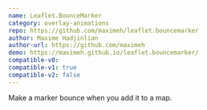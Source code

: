 ```yaml
---
name: Leaflet.BounceMarker
category: overlay-animations
repo: https://github.com/maximeh/leaflet.bouncemarker
author: Maxime Hadjinlian
author-url: https://github.com/maximeh
demo: https://maximeh.github.io/leaflet.bouncemarker/
compatible-v0:
compatible-v1: true
compatible-v2: false
---
```


Make a marker bounce when you add it to a map.
